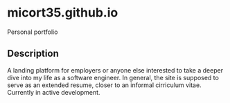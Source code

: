 # micort35.github.io

Personal portfolio

## Description

A landing platform for employers or anyone else interested
to take a deeper dive into my life as a software engineer. In general,
the site is supposed to serve as an extended resume, closer to an
informal cirriculum vitae. Currently in active development.
